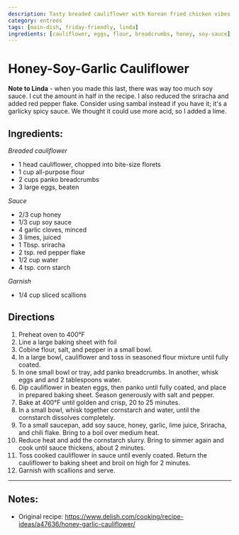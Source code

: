 ```yaml
---
description: Tasty breaded cauliflower with Korean fried chicken vibes.
category: entrees
tags: [main-dish, friday-friendly, linda]
ingredients: [cauliflower, eggs, flour, breadcrumbs, honey, soy-sauce]
---
```


# Honey-Soy-Garlic Cauliflower

**Note to Linda** - when you made this last, there was way too much soy sauce. I cut the amount in half in the recipe. I also reduced the sriracha and added red pepper flake. Consider using sambal instead if you have it; it's a garlicky spicy sauce. We thought it could use more acid, so I added a lime.

## Ingredients:

*Breaded cauliflower*
- 1 head cauliflower, chopped into bite-size florets
- 1 cup all-purpose flour
- 2 cups panko breadcrumbs
- 3 large eggs, beaten

*Sauce*
- 2/3 cup honey
- 1/3 cup soy sauce
- 4 garlic cloves, minced
- 3 limes, juiced
- 1 Tbsp. sriracha
- 2 tsp. red pepper flake
- 1/2 cup water
- 4 tsp. corn starch

*Garnish*
- 1/4 cup sliced scallions

## Directions

1. Preheat oven to 400°F 
2. Line a large baking sheet with foil 
3. Cobine flour, salt, and pepper in a small bowl.
4. In a large bowl, cauliflower and toss in seasoned flour mixture until fully coated.
5. In one small bowl or tray, add panko breadcrumbs. In another, whisk eggs and and 2 tablespoons water. 
6. Dip cauliflower in beaten eggs, then panko until fully coated, and place in prepared baking sheet. Season generously with salt and pepper.
7. Bake at 400°F until golden and crisp, 20 to 25 minutes.
8. In a small bowl, whisk together cornstarch and water, until the cornstarch dissolves completely. 
9. To a small saucepan, add soy sauce, honey, garlic, lime juice, Sriracha, and chili flake. Bring to a boil over medium heat.
10. Reduce heat and add the cornstarch slurry. Bring to simmer again and cook until sauce thickens, about 2 minutes.
11. Toss cooked cauliflower in sauce until evenly coated. Return the cauliflower to baking sheet and broil on high for 2 minutes.
12. Garnish with scallions and serve. 

* * *

## Notes:

- Original recipe: <https://www.delish.com/cooking/recipe-ideas/a47636/honey-garlic-cauliflower/>

